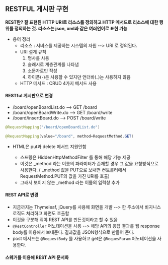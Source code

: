 ## RESTFUL 게시판 구현

**REST란? 잘 표현된 HTTP URI로 리소스를 정의하고 HTTP 메서드로 리소스에 대한 행위를 정의하는 것. 리소스는 json, xml과 같은 여러언어로 표현 가능**

* 용어 정리 
  * 리소스 : 서비스를 제공하는 시스템의 자원 --> URI 로 정의된다. 
  * URI 설계 규칙 
    1. 명사를 사용 
    2. 슬래시로 계층관계를 나타냄 
    3. 소문자로만 작성
    4. 하이픈(-)은 사용할 수 있지만 언더바(_)는 사용하지 않음 
  * HTTP 메서드 : CRUD 4가지 메서드 사용 



#### RESTful 게시판으로 변경 

- /board/openBoardList.do --> GET /board
- /board/openBoardWrite.do --> GET /board/write
- /board/insertBoard.do --> POST /board/write

```java
@RequestMapping("/board/openBoardList.do")

@RequestMapping(value="/board", method=RequestMethod.GET)
```



- HTML은 put과 delete 메서드 지원안함 

  - 스프링은 HiddenHttpMethodFilter 를 통해 해당 기능 제공
  - 이것은 _method 라는 이름의 파라미터가 존재할 경우 그 값을 요청방식으로 사용한다. ( _method 값을 PUT으로 보내면 컨트롤러에서 RequestMethod.PUT의 값을 가진 URI를 호출)
  - 그래서 보이지 않는 _method 라는 이름의 입력창 추가 

  

#### REST API로 변경 

- 지금까지는 Thymeleaf, jQuery를 사용해 화면을 개발 --> 한 주소에서 비지니스 로직도 처리하고 화면도 호출함 
- 이것을 구분해 줘야 REST API를 만든것이라고 할 수 있음 
- `@RestController` 어노테이션을 사용 --> 해당 API의 응답 결과를 웹 response body를 이용해서 보내준다.  결과값을 JSON형식으로 만들어 준다. 
- post 메서드는 `@RequestBody` 를 사용하고 get은 `@RequesParam` 어노테이션을 사용한다.



#### 스웨거를 이용해 REST API 문서화

